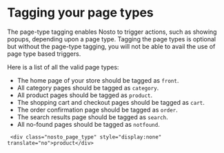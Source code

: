 # Tagging your page types

The page-type tagging enables Nosto to trigger actions, such as showing popups, depending upon a page type. Tagging the page types is optional but without the page-type tagging, you will not be able to avail the use of page type based triggers.

Here is a list of all the valid page types:

* The home page of your store should be tagged as `front`.
* All category pages should be tagged as `category`.
* All product pages should be tagged as `product`.
* The shopping cart and checkout pages should be tagged as `cart`.
* The order confirmation page should be tagged as `order`.
* The search results page should be tagged as `search`.
* All no-found pages should be tagged as `notfound`.

```markup
 <div class="nosto_page_type" style="display:none" translate="no">product</div>
```


